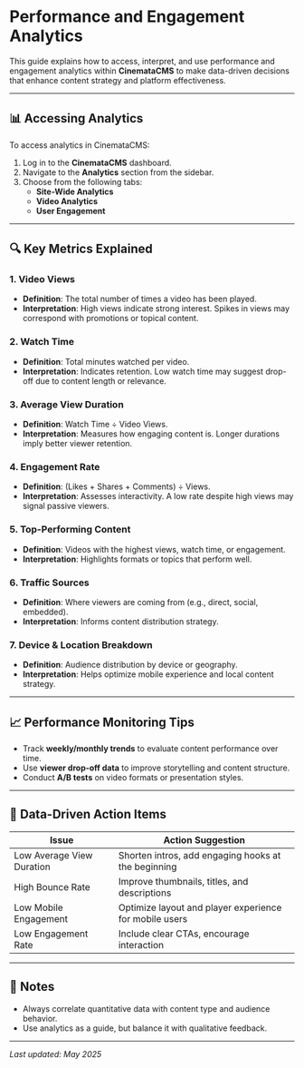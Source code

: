 # Performance and Engagement Analytics

This guide explains how to access, interpret, and use performance and engagement analytics within **CinemataCMS** to make data-driven decisions that enhance content strategy and platform effectiveness.

---

## 📊 Accessing Analytics

To access analytics in CinemataCMS:

1. Log in to the **CinemataCMS** dashboard.
2. Navigate to the **Analytics** section from the sidebar.
3. Choose from the following tabs:
   - **Site-Wide Analytics**
   - **Video Analytics**
   - **User Engagement**

---

## 🔍 Key Metrics Explained

### 1. Video Views
- **Definition**: The total number of times a video has been played.
- **Interpretation**: High views indicate strong interest. Spikes in views may correspond with promotions or topical content.

### 2. Watch Time
- **Definition**: Total minutes watched per video.
- **Interpretation**: Indicates retention. Low watch time may suggest drop-off due to content length or relevance.

### 3. Average View Duration
- **Definition**: Watch Time ÷ Video Views.
- **Interpretation**: Measures how engaging content is. Longer durations imply better viewer retention.

### 4. Engagement Rate
- **Definition**: (Likes + Shares + Comments) ÷ Views.
- **Interpretation**: Assesses interactivity. A low rate despite high views may signal passive viewers.

### 5. Top-Performing Content
- **Definition**: Videos with the highest views, watch time, or engagement.
- **Interpretation**: Highlights formats or topics that perform well.

### 6. Traffic Sources
- **Definition**: Where viewers are coming from (e.g., direct, social, embedded).
- **Interpretation**: Informs content distribution strategy.

### 7. Device & Location Breakdown
- **Definition**: Audience distribution by device or geography.
- **Interpretation**: Helps optimize mobile experience and local content strategy.

---

## 📈 Performance Monitoring Tips

- Track **weekly/monthly trends** to evaluate content performance over time.
- Use **viewer drop-off data** to improve storytelling and content structure.
- Conduct **A/B tests** on video formats or presentation styles.

---

## 🎯 Data-Driven Action Items

| Issue                       | Action Suggestion                                      |
|----------------------------|--------------------------------------------------------|
| Low Average View Duration  | Shorten intros, add engaging hooks at the beginning    |
| High Bounce Rate           | Improve thumbnails, titles, and descriptions           |
| Low Mobile Engagement      | Optimize layout and player experience for mobile users |
| Low Engagement Rate        | Include clear CTAs, encourage interaction              |

---

## 📌 Notes

- Always correlate quantitative data with content type and audience behavior.
- Use analytics as a guide, but balance it with qualitative feedback.

---

_Last updated: May 2025_
